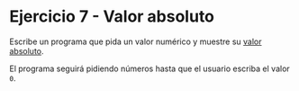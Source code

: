 # Ejercicio 7 - Valor absoluto

Escribe un programa que pida un valor numérico y muestre su [valor absoluto](https://es.wikipedia.org/wiki/Valor_absoluto).

El programa seguirá pidiendo números hasta que el usuario escriba el valor `0`. 
